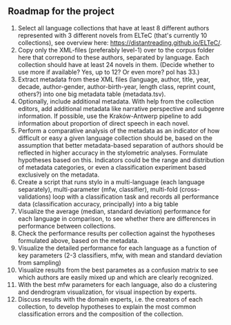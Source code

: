 ## Roadmap for the project

1. Select all language collections that have at least 8 different authors represented with 3 different novels from ELTeC (that's currently 10 collections), see overview here: https://distantreading.github.io/ELTeC/. 
2. Copy only the XML-files (preferably level-1) over to the corpus folder here that correpond to these authors, separated by language. Each collection should have at least 24 novels in them. (Decide whether to use more if available? Yes, up to 12? Or even more? pol has 33.)
3. Extract metadata from these XML files (language, author, title, year, decade, author-gender, author-birth-year, length class, reprint count, others?) into one big metadata table (metadata.tsv). 
4. Optionally, include additional metadata. With help from the collection editors, add additional metadata like narrative perspective and subgenre information. If possible, use the Kraków-Antwerp pipeline to add information about proportion of direct speech in each novel.
4. Perform a comparative analysis of the metadata as an indicator of how difficult or easy a given language collection should be, based on the assumption that better metadata-based separation of authors should be reflected in higher accuracy in the stylometric analyses. Formulate hypotheses based on this. Indicators could be the range and distribution of metadata categories, or even a classification experiment based exclusively on the metadata.  
5. Create a script that runs stylo in a multi-language (each language separately), multi-parameter (mfw, classifier), multi-fold (cross-validations) loop with a classification task and records all performance data (classification accuracy, principally) into a big table
5. Visualize the average (median, standard deviation) performance for each language in comparison, to see whether there are differences in performance between collections. 
6. Check the performance results per collection against the hypotheses formulated above, based on the metadata. 
5. Visualize the detailed performance for each language as a function of key parameters (2-3 classifiers, mfw, with mean and standard deviation from sampling)
6. Visualize results from the best parametes as a confusion matrix to see which authors are easily mixed up and which are clearly recognized. 
5. With the best mfw parameters for each language, also do a clustering and dendrogram visualization, for visual inspection by experts. 
6. Discuss results with the domain experts, i.e. the creators of each collection, to develop hypotheses to explain the most common classification errors and the composition of the collection. 
